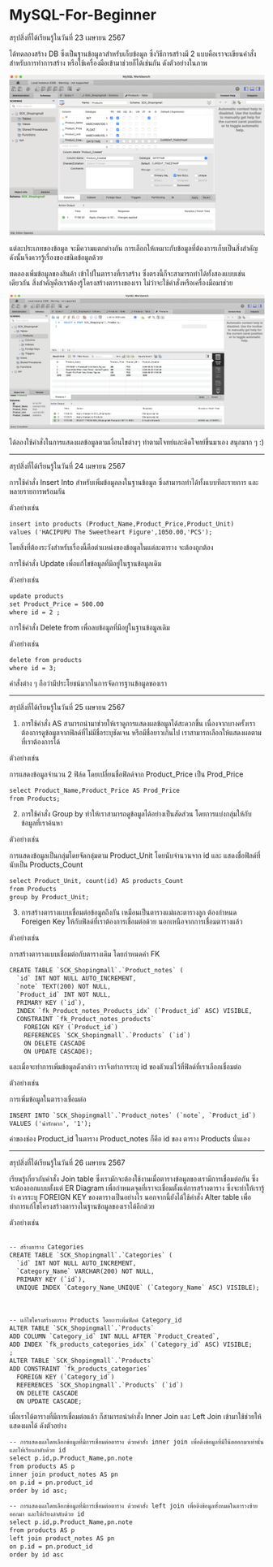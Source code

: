 # MySQL-For-Beginner

สรุปสิ่งที่ได้เรียนรู้ในวันที่ 23 เมษายน 2567 

ได้ทดลองสร้าง DB ซึ่งเป็นฐานข้อมูลวสำหรับเก็บข้อมูล ซึ่งวิธีการสร้างมี 2 แบบคือเราจะเขียนคำสั่งสำหรับการทำการสร้าง หรือใช้เครื่องมือเข้ามาช่วยก็ได้เช่นกัน ดังตัวอย่างในภาพ

![Alt text](Table.png)

แต่ละประเภทของข้อมูล จะมีความแตกต่างกัน การเลือกให้เหมาะกับข้อมูลที่ต้องการเก็บเป็นสิ่งสำคัญ ดังนั้นจึงควรรู้เรื่องของชนิดข้อมูลด้วย 

ทดลองเพิ่มข้อมูลของสินค้า เข้าไปในตารางที่เราสร้าง ซึ่งตรงนี้ก็จะสามารถทำได้ทั้งสองแบบเช่นเดียวกัน สิ่งสำคัญคือเราต้องรู้โครงสร้างตารางของเรา ไม่ว่าจะใช้คำสั่งหรือเครื่องมือมาช่วย 

![Alt text](Inputdata.png)

ได้ลองใช้คำสั่งในการแสดงผลข้อมูลตามเงื่อนไขต่างๆ 
ทำตามโจทย์และคิดโจทย์ขึ้นมาเอง สนุกมาก ๆ :)


---
สรุปสิ่งที่ได้เรียนรู้ในวันที่ 24 เมษายน 2567 

การใช้คำสั่ง
 Insert Into สำหรับเพิ่มข้อมูลลงในฐานข้อมูล ซึ่งสามารถทำได้ทั้งแบบทีละรายการ และหลายรายการพร้อมกัน 

 ตัวอย่างเช่น 

```
insert into products (Product_Name,Product_Price,Product_Unit)
values ('HACIPUPU The Sweetheart Figure',1050.00,'PCS');
```

โดยสิ่งที่ต้องระวังสำหรับเรื่องนี้คือตำแหน่งของข้อมูลในแต่ละตาราง จะต้องถูกต้อง


การใช้คำสั่ง Update เพื่อแก้ไขข้อมูลที่มีอยู่ในฐานข้อมูลเดิม

ตัวอย่างเช่น

```
update products
set Product_Price = 500.00
where id = 2 ;
```

การใช้คำสั่ง Delete from เพื่อลบข้อมูลที่มีอยู่ในฐานข้อมูลเดิม

ตัวอย่างเช่น

```
delete from products
where id = 3;
```

คำสั่งต่าง ๆ ถือว่ามีประโยชน์มากในการจัดการฐานข้อมูลของเรา

---
สรุปสิ่งที่ได้เรียนรู้ในวันที่ 25 เมษายน 2567 

1. การใช้คำสั่ง AS สามารถนำมาช่วยให้เราดูการแสดงผลข้อมูลได้สะดวกขึ้น เนื่องจากบางครั้งเราต้องการดูข้อมูลจากฟิลด์ที่ไม่มีชื่อระบุชัดเจน หรือมีชื่อยาวเกินไป เราสามารถเลือกให้แสดงผลตามที่เราต้องการได้ 

ตัวอย่างเช่น 

การแสดงข้อมูลจำนวน 2 ฟิล์ด โดยเปลี่ยนชื่อฟิลด์จาก Product_Price เป็น Prod_Price

```
select Product_Name,Product_Price AS Prod_Price
from Products;
```

2. การใช้คำสั่ง Group by ทำให้เราสามารถดูข้อมูลได้อย่างเป็นสัดส่วน โดยการแบ่งกลุ่มให้กับข้อมูลที่เราค้นหา 

ตัวอย่างเช่น 

การแสดงข้อมูลเป็นกลุ่มโดยจัดกลุ่มตาม Product_Unit โดยนับจำนวนจาก id และ แสดงชื่อฟิลด์ที่นับเป็น Products_Count

```
select Product_Unit, count(id) AS products_Count
from Products
group by Product_Unit;
```

3. การสร้างตารางแบบเชื่อมต่อข้อมูลถึงกัน เหมือนเป็นตารางแม่และตารางลูก ต้องกำหนด Foreigen Key ให้กับฟิลด์ที่เราต้องการเชื่อมต่อด้วย นอกเหนือจากการเชื่อมตารางแล้ว 

ตัวอย่างเช่น 

การสร้างตารางแบบเชื่อมต่อกับตารางเดิม โดยกำหนดค่า FK
```
CREATE TABLE `SCK_Shopingmall`.`Product_notes` (
  `id` INT NOT NULL AUTO_INCREMENT,
  `note` TEXT(200) NOT NULL,
  `Product_id` INT NOT NULL,
  PRIMARY KEY (`id`),
  INDEX `fk_Product_notes_Products_idx` (`Product_id` ASC) VISIBLE,
  CONSTRAINT `fk_Product_notes_products`
    FOREIGN KEY (`Product_id`)
    REFERENCES `SCK_Shopingmall`.`Products` (`id`)
    ON DELETE CASCADE
    ON UPDATE CASCADE);
```

และเมื่อจะทำการเพิ่มข้อมูลดังกล่าว เราจึงทำการระบุ id ของตัวแม่ไว้ที่ฟิลด์ที่เราเลือกเชื่อมต่อ

ตัวอย่างเช่น 

การเพิ่มข้อมูลในตารางเชื่อมต่อ

```
INSERT INTO `SCK_Shopingmall`.`Product_notes` (`note`, `Product_id`) VALUES ('น่ารักมาก', '1');
```

ค่าของช่อง Product_id ในตาราง Product_notes ก็คือ id ของ ตาราง Products นั่นเอง 


---
สรุปสิ่งที่ได้เรียนรู้ในวันที่ 26 เมษายน 2567 

เรียนรู้เกี่ยวกับคำสั่ง 
Join table ซึ่งเรามักจะต้องใช้งานเมื่อตารางข้อมูลของเรามีการเชื่อมต่อกัน 
ซึ่งจะต้องออกแบบตั้งแต่ ER Diagram เพื่อกำหนดจุดที่เราจะเชื่อมตั้งแต่การสร้างตาราง 
ซึ่งจะทำให้เรารู้ว่า ควรระบุ FOREIGN KEY ของตารางเป็นอย่างไร 
นอกจากนี้ยังได้ใช้คำสั่ง Alter table เพื่อทำการแก้ไขโครงสร้างตารางในฐานข้อมูลของเราได้อีกด้วย 

ตัวอย่างเช่น 

```

-- สร้างตาราง Categories
CREATE TABLE `SCK_Shopingmall`.`Categories` (
  `id` INT NOT NULL AUTO_INCREMENT,
  `Category_Name` VARCHAR(200) NOT NULL,
  PRIMARY KEY (`id`),
  UNIQUE INDEX `Category_Name_UNIQUE` (`Category_Name` ASC) VISIBLE);



-- แก้ไขโครงสร้างตาราง Products โดยการเพิ่มฟิลด์ Category_id
ALTER TABLE `SCK_Shopingmall`.`Products`
ADD COLUMN `Category_id` INT NULL AFTER `Product_Created`,
ADD INDEX `fk_products_categories_idx` (`Category_id` ASC) VISIBLE;
;
ALTER TABLE `SCK_Shopingmall`.`Products`
ADD CONSTRAINT `fk_products_categories`
  FOREIGN KEY (`Category_id`)
  REFERENCES `SCK_Shopingmall`.`Products` (`id`)
  ON DELETE CASCADE
  ON UPDATE CASCADE;

```

เมื่อเราได้ตารางที่มีการเชื่อมต่อแล้ว ก็สามารถนำคำสั่ง 
Inner Join และ Left Join เข้ามาใช้ช่วยให้แสดงผลได้ ดังตัวอย่าง 

```
-- การแสดงผลโดยเลือกข้อมูลที่มีการเชื่อมต่อตาราง ด้วยคำสั่ง inner join เพื่อดึงข้อมูลที่มีโน๊ตออกมาเท่านั้น และให้เรียงลำดับด้วย id
select p.id,p.Product_Name,pn.note
from products AS p
inner join product_notes AS pn
on p.id = pn.product_id
order by id asc;
```

```
-- การแสดงผลโดยเลือกข้อมูลที่มีการเชื่อมต่อตาราง ด้วยคำสั่ง left join เพื่อดึงข้อมูลทั้งหมดในตารางซ้ายออกมา และให้เรียงลำดับด้วย id
select p.id,p.Product_Name,pn.note
from products AS p
left join product_notes AS pn
on p.id = pn.product_id
order by id asc
```
